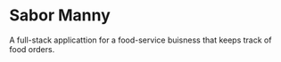 # Sabor Manny

A full-stack applicattion for a food-service buisness that keeps track of food orders.
